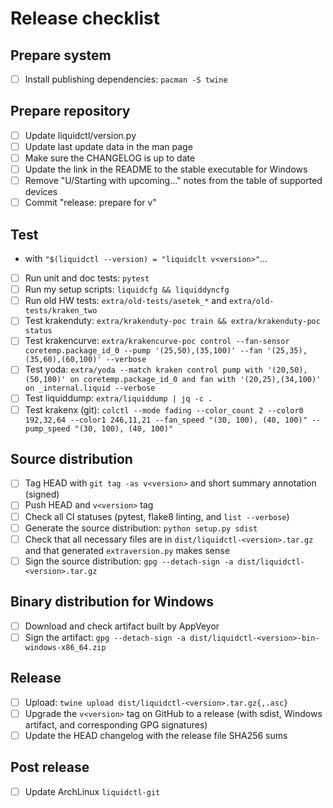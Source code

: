 # Release checklist

## Prepare system

 - [ ] Install publishing dependencies: `pacman -S twine`

## Prepare repository

 - [ ] Update liquidctl/version.py
 - [ ] Update last update data in the man page
 - [ ] Make sure the CHANGELOG is up to date
 - [ ] Update the link in the README to the stable executable for Windows
 - [ ] Remove "U/Starting with upcoming..." notes from the table of supported devices
 - [ ] Commit "release: prepare for v<version>"

## Test

 - with `"$(liquidctl --version) = "liquidclt v<version>"`...
 - [ ] Run unit and doc tests: `pytest`
 - [ ] Run my setup scripts: `liquidcfg && liquiddyncfg`
 - [ ] Run old HW tests: `extra/old-tests/asetek_*` and `extra/old-tests/kraken_two`
 - [ ] Test krakenduty: `extra/krakenduty-poc train && extra/krakenduty-poc status`
 - [ ] Test krakencurve: `extra/krakencurve-poc control --fan-sensor coretemp.package_id_0 --pump '(25,50),(35,100)' --fan '(25,35),(35,60),(60,100)' --verbose`
 - [ ] Test yoda: `extra/yoda --match kraken control pump with '(20,50),(50,100)' on coretemp.package_id_0 and fan with '(20,25),(34,100)' on _internal.liquid --verbose`
 - [ ] Test liquiddump: `extra/liquiddump | jq -c .`
 - [ ] Test krakenx (git): `colctl --mode fading --color_count 2 --color0 192,32,64 --color1 246,11,21 --fan_speed "(30, 100), (40, 100)" --pump_speed "(30, 100), (40, 100)"`

## Source distribution

 - [ ] Tag HEAD with `git tag -as v<version>` and short summary annotation (signed)
 - [ ] Push HEAD and `v<version>` tag
 - [ ] Check all CI statuses (pytest, flake8 linting, and `list --verbose`)
 - [ ] Generate the source distribution: `python setup.py sdist`
 - [ ] Check that all necessary files are in `dist/liquidctl-<version>.tar.gz` and that generated `extraversion.py` makes sense
 - [ ] Sign the source distribution: `gpg --detach-sign -a dist/liquidctl-<version>.tar.gz`

## Binary distribution for Windows

 - [ ] Download and check artifact built by AppVeyor
 - [ ] Sign the artifact: `gpg --detach-sign -a dist/liquidctl-<version>-bin-windows-x86_64.zip`

## Release

 - [ ] Upload: `twine upload dist/liquidctl-<version>.tar.gz{,.asc}`
 - [ ] Upgrade the `v<version>` tag on GitHub to a release (with sdist, Windows artifact, and corresponding GPG signatures)
 - [ ] Update the HEAD changelog with the release file SHA256 sums

## Post release

 - [ ] Update ArchLinux `liquidctl-git`
